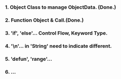 ### 1. Object Class to manage ObjectData. (Done.)
### 2. Function Object & Call.(Done.)
### 3. 'if', 'else'... Control Flow, Keyword Type.
### 4. '\\n'... in 'String' need to indicate different.
### 5. 'defun', 'range'...
### 6. ...
